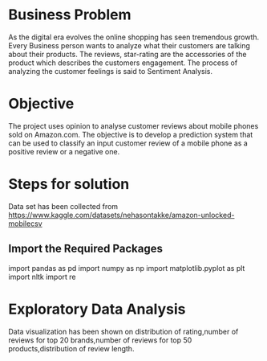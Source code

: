 # Business Problem
As the digital era evolves the online shopping has seen tremendous growth. Every Business person wants to analyze what their customers are talking about their products. The reviews, star-rating are the accessories of the product which describes the customers engagement. The process of analyzing the customer feelings is said to Sentiment Analysis.

# Objective
The project uses opinion  to analyse customer reviews about mobile phones sold on Amazon.com.
The objective is to develop a prediction system that can be used to classify an input customer review of a mobile phone as a positive review or a negative one.

# Steps for solution 
Data set has been collected from https://www.kaggle.com/datasets/nehasontakke/amazon-unlocked-mobilecsv

## Import the Required Packages
import pandas as pd
import numpy as np
import matplotlib.pyplot as plt
import nltk
import re

# Exploratory Data Analysis
Data visualization has been shown on  distribution of rating,number of reviews for top 20 brands,number of reviews for top 50 products,distribution of review length.
